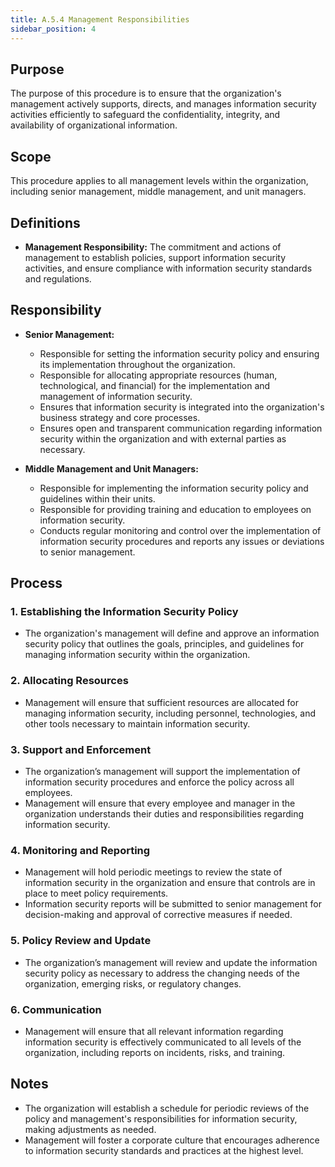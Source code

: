 ```yaml
---
title: A.5.4 Management Responsibilities
sidebar_position: 4
---
```


## Purpose
The purpose of this procedure is to ensure that the organization's management actively supports, directs, and manages information security activities efficiently to safeguard the confidentiality, integrity, and availability of organizational information.

## Scope
This procedure applies to all management levels within the organization, including senior management, middle management, and unit managers.

## Definitions
- **Management Responsibility:** The commitment and actions of management to establish policies, support information security activities, and ensure compliance with information security standards and regulations.

## Responsibility
- **Senior Management:**
  - Responsible for setting the information security policy and ensuring its implementation throughout the organization.
  - Responsible for allocating appropriate resources (human, technological, and financial) for the implementation and management of information security.
  - Ensures that information security is integrated into the organization's business strategy and core processes.
  - Ensures open and transparent communication regarding information security within the organization and with external parties as necessary.

- **Middle Management and Unit Managers:**
  - Responsible for implementing the information security policy and guidelines within their units.
  - Responsible for providing training and education to employees on information security.
  - Conducts regular monitoring and control over the implementation of information security procedures and reports any issues or deviations to senior management.

## Process
### 1. Establishing the Information Security Policy
- The organization's management will define and approve an information security policy that outlines the goals, principles, and guidelines for managing information security within the organization.

### 2. Allocating Resources
- Management will ensure that sufficient resources are allocated for managing information security, including personnel, technologies, and other tools necessary to maintain information security.

### 3. Support and Enforcement
- The organization’s management will support the implementation of information security procedures and enforce the policy across all employees.
- Management will ensure that every employee and manager in the organization understands their duties and responsibilities regarding information security.

### 4. Monitoring and Reporting
- Management will hold periodic meetings to review the state of information security in the organization and ensure that controls are in place to meet policy requirements.
- Information security reports will be submitted to senior management for decision-making and approval of corrective measures if needed.

### 5. Policy Review and Update
- The organization’s management will review and update the information security policy as necessary to address the changing needs of the organization, emerging risks, or regulatory changes.

### 6. Communication
- Management will ensure that all relevant information regarding information security is effectively communicated to all levels of the organization, including reports on incidents, risks, and training.

## Notes
- The organization will establish a schedule for periodic reviews of the policy and management's responsibilities for information security, making adjustments as needed.
- Management will foster a corporate culture that encourages adherence to information security standards and practices at the highest level.